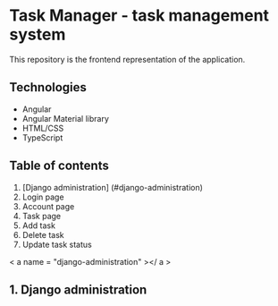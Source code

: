 # Task Manager - task management system

This repository is the frontend representation of the application.

## Technologies

* Angular
* Angular Material library
* HTML/CSS
* TypeScript


## Table of contents

1. [Django administration] (#django-administration)
2. Login page
3. Account page
4. Task page
5. Add task
6. Delete task
7. Update task status

< a  name = "django-administration" ></ a > 
## 1. Django administration


